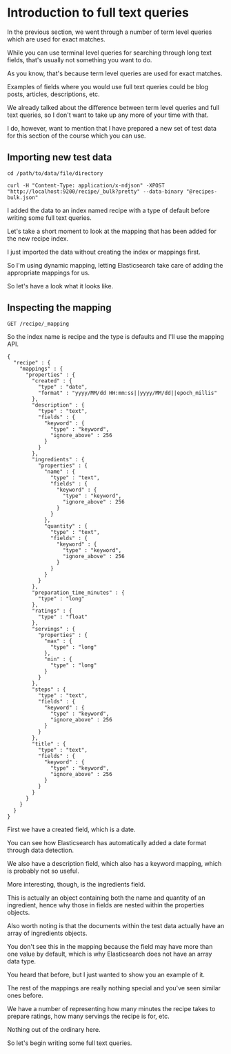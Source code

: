 # Introduction to full text queries

In the previous section, we went through a number of term level queries which are used for exact matches.

While you can use terminal level queries for searching through long text fields, that's usually not something you want to do.

As you know, that's because term level queries are used for exact matches.

Examples of fields where you would use full text queries could be blog posts, articles, descriptions, etc.

We already talked about the difference between term level queries and full text queries, so I don't want to take up any more of your time with that.

I do, however, want to mention that I have prepared a new set of test data for this section of the course which you can use.

## Importing new test data

```shell
cd /path/to/data/file/directory
```

```shell
curl -H "Content-Type: application/x-ndjson" -XPOST "http://localhost:9200/recipe/_bulk?pretty" --data-binary "@recipes-bulk.json"
```

I added the data to an index named recipe with a type of default before writing some full text queries.

Let's take a short moment to look at the mapping that has been added for the new recipe index.

I just imported the data without creating the index or mappings first.

So I'm using dynamic mapping, letting Elasticsearch take care of adding the appropriate mappings for us.

So let's have a look what it looks like.
## Inspecting the mapping

```
GET /recipe/_mapping
```
So the index name is recipe and the type is defaults and I'll use the mapping API.
```
{
  "recipe" : {
    "mappings" : {
      "properties" : {
        "created" : {
          "type" : "date",
          "format" : "yyyy/MM/dd HH:mm:ss||yyyy/MM/dd||epoch_millis"
        },
        "description" : {
          "type" : "text",
          "fields" : {
            "keyword" : {
              "type" : "keyword",
              "ignore_above" : 256
            }
          }
        },
        "ingredients" : {
          "properties" : {
            "name" : {
              "type" : "text",
              "fields" : {
                "keyword" : {
                  "type" : "keyword",
                  "ignore_above" : 256
                }
              }
            },
            "quantity" : {
              "type" : "text",
              "fields" : {
                "keyword" : {
                  "type" : "keyword",
                  "ignore_above" : 256
                }
              }
            }
          }
        },
        "preparation_time_minutes" : {
          "type" : "long"
        },
        "ratings" : {
          "type" : "float"
        },
        "servings" : {
          "properties" : {
            "max" : {
              "type" : "long"
            },
            "min" : {
              "type" : "long"
            }
          }
        },
        "steps" : {
          "type" : "text",
          "fields" : {
            "keyword" : {
              "type" : "keyword",
              "ignore_above" : 256
            }
          }
        },
        "title" : {
          "type" : "text",
          "fields" : {
            "keyword" : {
              "type" : "keyword",
              "ignore_above" : 256
            }
          }
        }
      }
    }
  }
}
```
First we have a created field, which is a date.

You can see how Elasticsearch has automatically added a date format through data detection.

We also have a description field, which also has a keyword mapping, which is probably not so useful.

More interesting, though, is the ingredients field.

This is actually an object containing both the name and quantity of an ingredient, hence why those in fields are nested within the properties objects.

Also worth noting is that the documents within the test data actually have an array of ingredients objects.

You don't see this in the mapping because the field may have more than one value by default, which is why Elasticsearch does not have an array data type.

You heard that before, but I just wanted to show you an example of it.

The rest of the mappings are really nothing special and you've seen similar ones before.

We have a number of representing how many minutes the recipe takes to prepare ratings, how many servings the recipe is for, etc.

Nothing out of the ordinary here.

So let's begin writing some full text queries.

